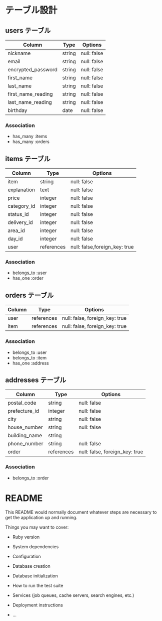 # テーブル設計

## users テーブル

| Column             | Type   | Options                  |
| ------------------ | ------ | ------------------------ |
| nickname           | string | null: false              |
| email              | string | null: false              |
| encrypted_password | string | null: false              |
| first_name         | string | null: false              |
| last_name          | string | null: false              |
| first_name_reading | string | null: false              |
| last_name_reading  | string | null: false              |
| birthday           | date   | null: false              |


### Association

- has_many :items
- has_many :orders


## items テーブル

| Column       | Type       | Options                       |
| ------------ | ---------- | ----------------------------- |
| item         | string     | null: false                   |
| explanation  | text       | null: false                   |
| price        | integer    | null: false                   |
| category_id  | integer    | null: false                   |
| status_id    | integer    | null: false                   |
| delivery_id  | integer    | null: false                   |
| area_id      | integer    | null: false                   |
| day_id       | integer    | null: false                   |
| user         | references | null: false,foreign_key: true |


### Association

- belongs_to :user
- has_one    :order


## orders テーブル

| Column     | Type       | Options                        |
| ---------- | ---------- | ------------------------------ |
| user       | references | null: false, foreign_key: true |
| item       | references | null: false, foreign_key: true |

### Association

- belongs_to :user
- belongs_to :item
- has_one    :address

## addresses テーブル

| Column        | Type       | Options                        |
| ------------- | ---------- | ------------------------------ |
| postal_code   | string     | null: false                    |
| prefecture_id | integer    | null: false                    |
| city          | string     | null: false                    |
| house_number  | string     | null: false                    |
| building_name | string     |                                |
| phone_number  | string     | null: false                    |
| order         | references | null: false, foreign_key: true |

### Association

- belongs_to :order










# README

This README would normally document whatever steps are necessary to get the
application up and running.

Things you may want to cover:

* Ruby version

* System dependencies

* Configuration

* Database creation

* Database initialization

* How to run the test suite

* Services (job queues, cache servers, search engines, etc.)

* Deployment instructions

* ...
